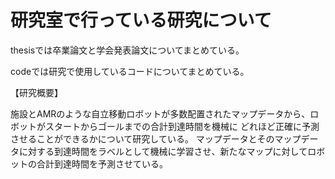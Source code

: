# 研究室で行っている研究について
thesisでは卒業論文と学会発表論文についてまとめている。

codeでは研究で使用しているコードについてまとめている。



【研究概要】

施設とAMRのような自立移動ロボットが多数配置されたマップデータから、ロボットがスタートからゴールまでの合計到達時間を機械に
どれほど正確に予測させることができるかについて研究している。
マップデータとそのマップデータに対する到達時間をラベルとして機械に学習させ、新たなマップに対してロボットの合計到達時間を予測させている。
